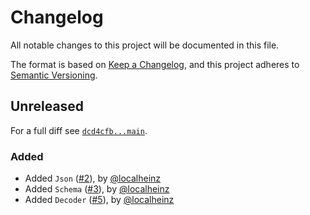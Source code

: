 # Changelog

All notable changes to this project will be documented in this file.

The format is based on [Keep a Changelog](https://keepachangelog.com/en/1.0.0/), and this project adheres to [Semantic Versioning](https://semver.org/spec/v2.0.0.html).

## Unreleased

For a full diff see [`dcd4cfb...main`][dcd4cfb...main].

### Added

* Added `Json` ([#2]), by [@localheinz]
* Added `Schema` ([#3]), by [@localheinz]
* Added `Decoder` ([#5]), by [@localheinz]

[dcd4cfb...main]: https://github.com/ergebnis/json-schema-validator/compare/dcd4cfb...main

[#2]: https://github.com/ergebnis/json-schema-validator/pull/2
[#3]: https://github.com/ergebnis/json-schema-validator/pull/3
[#5]: https://github.com/ergebnis/json-schema-validator/pull/5

[@localheinz]: https://github.com/localheinz
